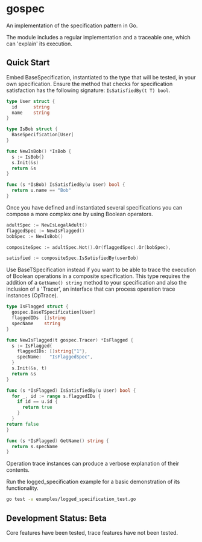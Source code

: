 # gospec

An implementation of the specification pattern in Go.

The module includes a regular implementation and a traceable one, which can 'explain' its execution.

## Quick Start

Embed BaseSpecification, instantiated to the type that will be tested, in your own specification.
Ensure the method that checks for specification satisfaction has the following signature:  `IsSatisfiedBy(t T) bool`.

```go
type User struct {
  id      string
  name    string
}

type IsBob struct {
  BaseSpecification[User]
}

func NewIsBob() *IsBob {
  s := IsBob{}
  s.Init(&s)
  return &s
}

func (s *IsBob) IsSatisfiedBy(u User) bool {
  return u.name == "Bob"
}
```

Once you have defined and instantiated several specifications you can compose a more complex one by using Boolean operators.

```go
adultSpec := NewIsLegalAdult()
flaggedSpec := NewIsFlagged()
bobSpec := NewIsBob()

compositeSpec := adultSpec.Not().Or(flaggedSpec).Or(bobSpec),

satisfied := compositeSpec.IsSatisfiedBy(userBob)
```

Use BaseTSpecification instead if you want to be able to trace the execution of Boolean operations in a composite specification. This type requires the addition of a `GetName() string` method to your specification and also the inclusion of a 'Tracer', an interface that can process operation trace instances (OpTrace).

```go
type IsFlagged struct {
  gospec.BaseTSpecification[User]
  flaggedIDs  []string
  specName    string
}

func NewIsFlagged(t gospec.Tracer) *IsFlagged {
  s := IsFlagged{
    flaggedIDs: []string{"1"},
    specName:   "IsFlaggedSpec",
  }
  s.Init(&s, t)
  return &s
}

func (s *IsFlagged) IsSatisfiedBy(u User) bool {
  for _, id := range s.flaggedIDs {
    if id == u.id {
      return true
    }
  }
return false
}

func (s *IsFlagged) GetName() string {
  return s.specName
}
```

Operation trace instances can produce a verbose explanation of their contents.

Run the logged_specification example for a basic demonstration of its functionality.

```bash
go test -v examples/logged_specification_test.go
```

## Development Status: Beta

Core features have been tested, trace features have not been tested.
